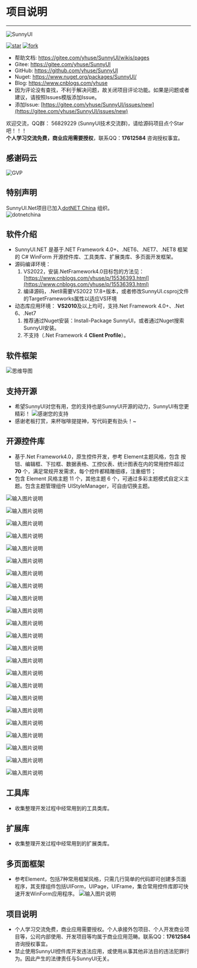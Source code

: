 # 项目说明

---

![SunnyUI](./assets/213615_54240ba9_416720.png)

[![star](https://gitee.com/yhuse/SunnyUI/badge/star.svg?theme=gvp)](https://gitee.com/yhuse/SunnyUI/stargazers)
[![fork](https://gitee.com/yhuse/SunnyUI/badge/fork.svg?theme=gvp)](https://gitee.com/yhuse/SunnyUI/members)    

- 帮助文档: https://gitee.com/yhuse/SunnyUI/wikis/pages    
- Gitee:  https://gitee.com/yhuse/SunnyUI    
- GitHub: https://github.com/yhuse/SunnyUI    
- Nuget:  https://www.nuget.org/packages/SunnyUI/    
- Blog:   https://www.cnblogs.com/yhuse    
- 因为评论没有查找，不利于解决问题，故关闭项目评论功能。如果是问题或者建议，请按照Issues模版添加Issue。    
- 添加Issue: [https://gitee.com/yhuse/SunnyUI/issues/new](https://gitee.com/yhuse/SunnyUI/issues/new)    

欢迎交流，QQ群： 56829229  (SunnyUI技术交流群)，请给源码项目点个Star吧！！！  
**个人学习交流免费，商业应用需要授权**，联系QQ：**17612584** 咨询授权事宜。  

## 感谢码云
![GVP](./assets/214138_85647268_416720.png)  
    
## 特别声明
SunnyUI.Net项目已加入[dotNET China](https://gitee.com/dotnetchina) 组织。<br/>
![dotnetchina](./assets/120117_2da9922c_416720.png)

## 软件介绍
- SunnyUI.NET 是基于.NET Framework 4.0+、.NET6、.NET7、.NET8 框架的 C# WinForm 开源控件库、工具类库、扩展类库、多页面开发框架。    
- 源码编译环境：    
  1. VS2022，安装.NetFramework4.0目标包的方法见：[https://www.cnblogs.com/yhuse/p/15536393.html](https://www.cnblogs.com/yhuse/p/15536393.html)    
  2. 编译源码，.Net8需要VS2022 17.8+版本，或者修改SunnyUI.csproj文件的TargetFrameworks属性以适应VS环境    
- 动态库应用环境： **VS2010**及以上均可，支持.Net Framework 4.0+、.Net 6、.Net7    
  1. 推荐通过Nuget安装：Install-Package SunnyUI，或者通过Nuget搜索SunnyUI安装。    
  2. 不支持（.Net Framework 4 **Client Profile**）。     
  
## 软件框架
![思维导图](./assets/210016_f3203a8b_416720.png)

## 支持开源
- 希望SunnyUI对您有用，您的支持也是SunnyUI开源的动力，SunnyUI有您更精彩！
![感谢您的支持](./assets/201558_9a0993a3_416720.png)
- 感谢老板打赏，来杯咖啡提提神，写代码更有劲头！~

## 开源控件库

  - 基于.Net Framework4.0，原生控件开发，参考 Element主题风格，包含 按钮、编辑框、下拉框、数据表格、工控仪表、统计图表在内的常用控件超过  **70** 个，满足常规开发需求，每个控件都精雕细琢，注重细节；  
  - 包含 Element 风格主题 11 个，其他主题 6 个，可通过多彩主题模式自定义主题。包含主题管理组件 UIStyleManager，可自由切换主题。  

![输入图片说明](./assets/00202d42_416720.png)

![输入图片说明](./assets/aaeec26f_416720.png)

![输入图片说明](./assets/3c1e7f98_416720.png)

![输入图片说明](./assets/063ed9c0_416720.png)

![输入图片说明](./assets/3390f8f2_416720.png)

![输入图片说明](./assets/ca32e657_416720.png)

![输入图片说明](./assets/0dbba2b2_416720.png)

![输入图片说明](./assets/adfb6473_416720.png)

![输入图片说明](./assets/90d4f3eb_416720.png)

![输入图片说明](./assets/9be91c47_416720.png)

![输入图片说明](./assets/2c591614_416720.png)

![输入图片说明](./assets/6c05f728_416720.png)

![输入图片说明](./assets/2dd0aa1b_416720.png)

![输入图片说明](./assets/3e8f40d1_416720.png)

![输入图片说明](./assets/0706c309_416720.png)

![输入图片说明](./assets/528579ba_416720.png)

![输入图片说明](./assets/ec3b9fce_416720.png)

![输入图片说明](./assets/7560fffb_416720.png)

![输入图片说明](./assets/e3037142_416720.png)

![输入图片说明](./assets/8a62c6ca_416720.png)

![输入图片说明](./assets/2a930ecc_416720.png)

![输入图片说明](./assets/4bb3fa94_416720.png)

![输入图片说明](./assets/9ec560fd_416720.png)

## 工具库

  - 收集整理开发过程中经常用到的工具类库。

## 扩展库

  - 收集整理开发过程中经常用到的扩展类库。

## 多页面框架

  - 参考Element，包括7种常用框架风格，只需几行简单的代码即可创建多页面程序，其支撑组件包括UIForm，UIPage，UIFrame，集合常用控件库即可快速开发WinForm应用程序。
![输入图片说明](./assets/1adcd0d0_416720.png)

## 项目说明
- 个人学习交流免费，商业应用需要授权。个人承接外包项目、个人开发商业项目等，公司内部使用、开发项目等均属于商业应用范畴。联系QQ：**17612584** 咨询授权事宜。      
- 禁止使用SunnyUI控件库开发违法应用，或使用从事其他非法目的违法犯罪行为。因此产生的法律责任与SunnyUI无关。     